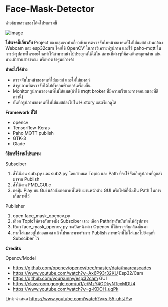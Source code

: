


# Face-Mask-Detector
คำอธิบายส่วนของโค้ดโปรแกรมนี้

![image](https://user-images.githubusercontent.com/87509273/142445712-7a0b16db-34cb-4dd5-996f-d88a68f22614.png)


**โปรเจคนี้เกี่ยวกับ**
Project ของกลุ่มเราทำเกี่ยวกับการตรวจจับใบหน้าของคนที่ไม่ใส่แมสก์ ผ่านกล้อง Webcam และ esp32cam โดยใช้ OpenCV ในการวิเคราะห์รูปภาพ และใช้ paho-mqtt ในการส่งรูปภาพในระยะไกลทำให้สามารถนำไปประยุกต์ใช้ได้ใน
สถานที่ต่างๆที่มีคนเดินพลุกพล่าน เช่น ทางเข้าสวนสาธารณะ หรือทางเข้าศูนย์การค้า

**ทำอะไรได้บ้าง**
- ตรวจจับใบหน้าของคนที่ใส่แมสก์ และไม่ใส่แมสก์
- ส่งรูปภาพที่ตรวจจับได้ไปยังคอมพิวเตอร์เครื่องอื่น
- Monitor รูปภาพของคนที่ไม่ใส่แมส(ถ้าใช้ mqtt broker ที่มีความเร็วและการตอบสนองที่ดีกว่านี้)
- บันทึกรูปภาพของคนที่ไม่ใส่แมสก์ลงไปใน History และเรียกดูได้


**Framework ที่ใช้**
- opencv
- Tensorflow-Keras
- Paho MQTT publish
- GTK-3
- Glade

**วิธีการใช้งานโปรแกรม**

Subsciber 
1. สั่งใช้งาน sub.py เเละ sub2.py โดยกำหนด Topic และ Path ที่จะใช้จัดเก็บรูปภาพที่ถูกส่งมาจาก Publish
2. สั่งใช้งาน FMD_GUI.c
3. กดปุ่ม Play บน Gui แล้วสังเกตภาพที่ได้รับผ่านหน้าต่าง GUI หรือไฟล์ที่ตั้งเป็น Path ในการเก็บภาพไว้

Publisher
1. open face_mask_opencv.py
2. เลือก Topicให้ตรงกับทางฝั่ง Subsciber เเละ เลือก Pathสำหรับบันทึกไฟล์รูปภาพ
3. Run face_mask_opencv.py จะเปิดหน้าต่าง Opencv ที่ใช้ตรวจจับกล้องขึ้นมา
4. หากใส่แมสอยู่ให้ถอดแมส แล้วโปรแกรมจะทำการ Publish ภาพหน้าที่ไม่ใส่แมสไปยังจุดที่ Subsciber ไว้



**Credits**

Opencv/Model
- https://github.com/opencv/opencv/tree/master/data/haarcascades
- https://www.youtube.com/watch?v=Ax6P93r32KU
Esp32/Cam
- https://github.com/yoursunny/esp32cam
GUI
- https://classroom.google.com/u/1/c/MzY4ODkyNTcxMDU4
- https://www.youtube.com/watch?v=g-KDOH_uqPk


Link นำเสนอ
https://www.youtube.com/watch?v=s-55-uhtJYw





